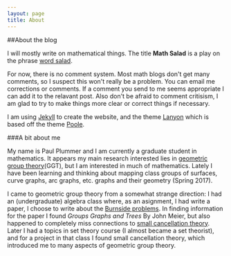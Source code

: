 ```yaml
---
layout: page
title: About
---
```


##About the blog

I will mostly write on mathematical things. The title **Math Salad** is a play on the phrase [word salad][wordsalad].

For now, there is no comment system. Most math blogs don't get many comments, so I suspect this won't really be a problem. You can email me corrections or comments. If a comment you send to me seems appropriate I can add it to the relavant post. Also don't be afraid to comment critisism, I am glad to try to make things more clear or correct things if necessary.

I am using [Jekyll](http://jekyllrb.com/) to create the website, and the theme [Lanyon](http://lanyon.getpoole.com/) which is based off the theme [Poole](http://getpoole.com/).

###A bit about me

My name is Paul Plummer and I am currently a graduate student in mathematics. It appears my main research interested lies in [geometric group theory][ggt](GGT), but I am interested in much of mathematics. Lately I have been learning and thinking about mapping class groups of surfaces, curve graphs, arc graphs, etc. graphs and their geometry (Spring 2017).

I came to geometric group theory from a somewhat strange direction: I had an (undergraduate) algebra class where, as an asignment, I had write a paper, I choose to write about the [Burnside problems][burnside]. In finding information for the paper I found *Groups Graphs and Trees* By John Meier, but also happened to completely miss connections to [small cancellation theory][sct]. Later I had a topics in set theory course (I almost became a set theorist), and for a project in that class I found small cancellation theory, which introduced me to many aspects of geometric group theory. 

[wordsalad]: https://en.wikipedia.org/wiki/Word_salad
[ggt]: https://en.wikipedia.org/wiki/Geometric_group_theory
[burnside]: https://en.wikipedia.org/wiki/Burnside_problem
[sct]: https://en.wikipedia.org/wiki/Small_cancellation_theory
